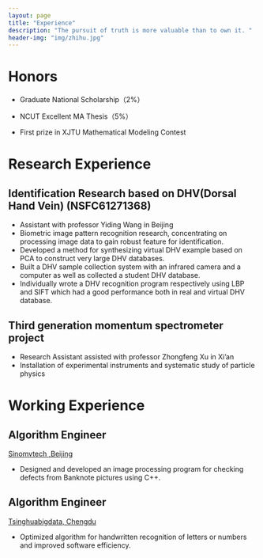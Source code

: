 ```yaml
---
layout: page
title: "Experience"
description: "The pursuit of truth is more valuable than to own it. "
header-img: "img/zhihu.jpg"
---
```


# Honors

- Graduate National Scholarship（2%）

- NCUT Excellent MA Thesis（5%）

- First prize in XJTU Mathematical Modeling Contest 


# Research Experience

## Identification Research based on DHV(Dorsal Hand Vein) (NSFC61271368)
- Assistant with professor Yiding Wang in Beijing
- Biometric image pattern recognition research, concentrating on processing image data to gain robust feature for identification.
- Developed a method for synthesizing virtual DHV example based on PCA to construct very large DHV databases.
- Built a DHV sample collection system with an infrared camera and a computer as well as collected a student DHV database.
- Individually wrote a DHV recognition program respectively using LBP and SIFT which had a good performance both in real and virtual DHV database.

## Third generation momentum spectrometer project 
- Research Assistant assisted with professor Zhongfeng Xu in Xi’an
- Installation of experimental instruments and systematic study of particle physics

# Working Experience

## Algorithm Engineer
[Sinomvtech ,Beijing](http://www.sinomvtech.com/)

- Designed and developed an image processing program for checking defects from Banknote pictures using C++.

## Algorithm Engineer                              
[Tsinghuabigdata, Chengdu](http://www.tsinghuabigdata.com/)

- Optimized algorithm for handwritten recognition of letters or numbers and improved software efficiency.



